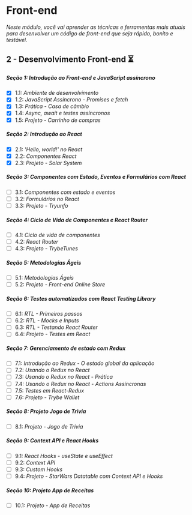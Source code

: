 # Front-end

_Neste módulo, você vai aprender as técnicas e ferramentas mais atuais para desenvolver um código de front-end que seja rápido, bonito e testável._

## 2 - Desenvolvimento Front-end :hourglass_flowing_sand:

##### Seção 1: Introdução ao Front-end e JavaScript assíncrono
- [X] 1.1: _Ambiente de desenvolvimento_
- [X] 1.2: _JavaScript Assíncrono - Promises e fetch_
- [X] 1.3: _Prática - Casa de câmbio_
- [X] 1.4: _Async, await e testes assíncronos_
- [X] 1.5: _Projeto - Carrinho de compras_

##### Seção 2: Introdução ao React
- [X] 2.1: _'Hello, world!' no React_
- [X] 2.2: _Componentes React_
- [X] 2.3: _Projeto - Solar System_

##### Seção 3: Componentes com Estado, Eventos e Formulários com React
- [ ] 3.1: _Componentes com estado e eventos_
- [ ] 3.2: _Formulários no React_
- [ ] 3.3: _Projeto - Tryunfo_

##### Seção 4: Ciclo de Vida de Componentes e React Router
- [ ] 4.1: _Ciclo de vida de componentes_
- [ ] 4.2: _React Router_
- [ ] 4.3: _Projeto - TrybeTunes_

##### Seção 5: Metodologias Ágeis
- [ ] 5.1: _Metodologias Ágeis_
- [ ] 5.2: _Projeto - Front-end Online Store_

##### Seção 6: Testes automatizados com React Testing Library
- [ ] 6.1: _RTL - Primeiros passos_
- [ ] 6.2: _RTL - Mocks e Inputs_
- [ ] 6.3: _RTL - Testando React Router_
- [ ] 6.4: _Projeto - Testes em React_

##### Seção 7: Gerenciamento de estado com Redux
- [ ] 7.1: _Introdução ao Redux - O estado global da aplicação_
- [ ] 7.2: _Usando o Redux no React_
- [ ] 7.3: _Usando o Redux no React - Prática_
- [ ] 7.4: _Usando o Redux no React - Actions Assíncronas_
- [ ] 7.5: _Testes em React-Redux_
- [ ] 7.6: _Projeto - Trybe Wallet_

##### Seção 8: Projeto Jogo de Trivia
- [ ] 8.1: _Projeto - Jogo de Trivia_

##### Seção 9: Context API e React Hooks
- [ ] 9.1: _React Hooks - useState e useEffect_
- [ ] 9.2: _Context API_
- [ ] 9.3: _Custom Hooks_
- [ ] 9.4: _Projeto - StarWars Datatable com Context API e Hooks_

##### Seção 10: Projeto App de Receitas
- [ ] 10.1: _Projeto - App de Receitas_
